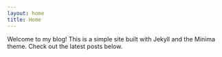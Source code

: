 ```yaml
---
layout: home
title: Home
---
```


Welcome to my blog! This is a simple site built with Jekyll and the Minima theme. Check out the latest posts below.
